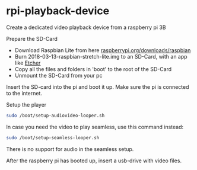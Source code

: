 # rpi-playback-device
Create a dedicated video playback device from a raspberry pi 3B

Prepare the SD-Card
- Download Raspbian Lite from here [raspberrypi.org/downloads/raspbian](https://www.raspberrypi.org/downloads/raspbian/)
- Burn 2018-03-13-raspbian-stretch-lite.img to an SD-Card, with an app like [Etcher](https://etcher.io)
- Copy all the files and folders in 'boot' to the root of the SD-Card
- Unmount the SD-Card from your pc

Insert the SD-card into the pi and boot it up. Make sure the pi is connected to the internet.

Setup the player
``` bash
sudo /boot/setup-audiovideo-looper.sh
```

In case you need the video to play seamless, use this command instead:
``` bash
sudo /boot/setup-seamless-looper.sh
```
There is no support for audio in the seamless setup.

After the raspberry pi has booted up, insert a usb-drive with video files.
